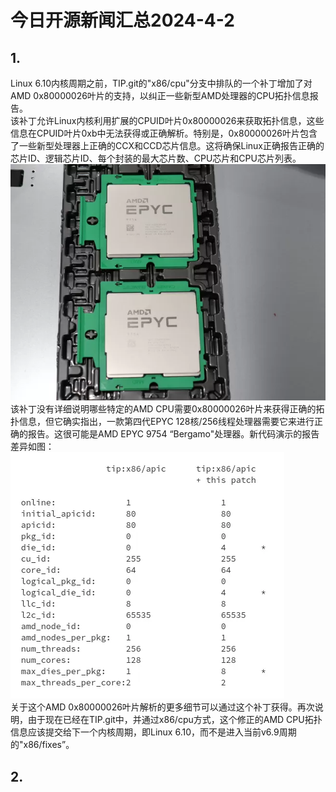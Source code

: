 # 今日开源新闻汇总2024-4-2
## 1.
Linux 6.10内核周期之前，TIP.git的"x86/cpu"分支中排队的一个补丁增加了对AMD 0x80000026叶片的支持，以纠正一些新型AMD处理器的CPU拓扑信息报告。
<br>
该补丁允许Linux内核利用扩展的CPUID叶片0x80000026来获取拓扑信息，这些信息在CPUID叶片0xb中无法获得或正确解析。特别是，0x80000026叶片包含了一些新型处理器上正确的CCX和CCD芯片信息。这将确保Linux正确报告正确的芯片ID、逻辑芯片ID、每个封装的最大芯片数、CPU芯片和CPU芯片列表。
<br>
![图片暂时迷路了！！:(](img/1-1.png)
<br>
该补丁没有详细说明哪些特定的AMD CPU需要0x80000026叶片来获得正确的拓扑信息，但它确实指出，一款第四代EPYC 128核/256线程处理器需要它来进行正确的报告。这很可能是AMD EPYC 9754 “Bergamo"处理器。新代码演示的报告差异如图：
<br>
![图片暂时迷路了！！:(](img/1-2.png)
<br>
关于这个AMD 0x80000026叶片解析的更多细节可以通过这个补丁获得。再次说明，由于现在已经在TIP.git中，并通过x86/cpu方式，这个修正的AMD CPU拓扑信息应该提交给下一个内核周期，即Linux 6.10，而不是进入当前v6.9周期的"x86/fixes”。
<br>
## 2.
